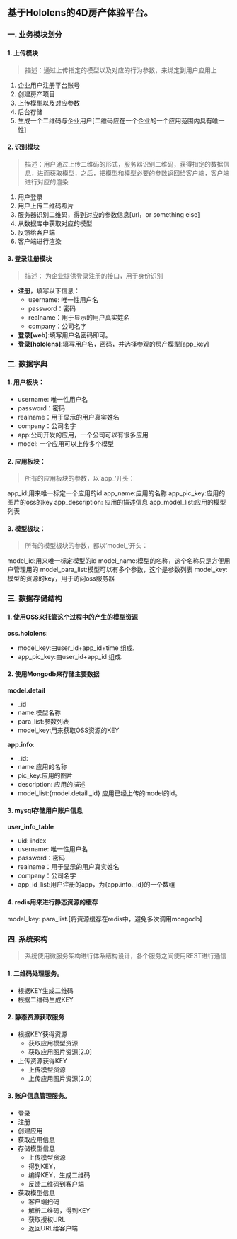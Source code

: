 ## 基于Hololens的4D房产体验平台。
### 一. 业务模块划分
#### 1. 上传模块

> 描述：通过上传指定的模型以及对应的行为参数，来绑定到用户应用上

1. 企业用户注册平台账号
2. 创建房产项目
3. 上传模型以及对应参数
4. 后台存储
5. 生成一个二维码与企业用户[二维码应在一个企业的一个应用范围内具有唯一性]

#### 2. 识别模块
> 描述：用户通过上传二维码的形式，服务器识别二维码，获得指定的数据信息，进而获取模型，之后，把模型和模型必要的参数返回给客户端，客户端进行对应的渲染

1. 用户登录
2. 用户上传二维码照片
3. 服务器识别二维码，得到对应的参数信息[url，or something else]
4. 从数据库中获取对应的模型
5. 反馈给客户端
6. 客户端进行渲染

#### 3. 登录注册模块
> 描述： 为企业提供登录注册的接口，用于身份识别

- **注册**，填写以下信息：
    - username: 唯一性用户名
    - password：密码
    - realname：用于显示的用户真实姓名
    - company：公司名字
- **登录[web]**:填写用户名密码即可。
- **登录[hololens]**:填写用户名，密码，并选择参观的房产模型[app_key]

### 二. 数据字典

#### 1. 用户板块：
- username: 唯一性用户名
- password：密码
- realname：用于显示的用户真实姓名
- company：公司名字
- app:公司开发的应用，一个公司可以有很多应用
- model: 一个应用可以上传多个模型

#### 2. 应用板块：
> 所有的应用板块的参数，以’app_‘开头：

app_id:用来唯一标定一个应用的id
app_name:应用的名称
app_pic_key:应用的图片的oss的key
app_description: 应用的描述信息
app_model_list:应用的模型列表
#### 3. 模型板块：
> 所有的模型板块的参数，都以’model_‘开头：

model_id:用来唯一标定模型的id
model_name:模型的名称，这个名称只是方便用户管理用的
model_para_list:模型可以有多个参数，这个是参数列表
model_key:模型的资源的key，用于访问oss服务器

### 三. 数据存储结构
#### 1. 使用OSS来托管这个过程中的产生的模型资源
**oss.hololens**:
- model_key:由user_id+app_id+time 组成.
- app_pic_key:由user_id+app_id 组成.

#### 2. 使用Mongodb来存储主要数据
**model.detail**
- _id
- name:模型名称
- para_list:参数列表
- model_key:用来获取OSS资源的KEY

**app.info**:
- _id:
- name:应用的名称
- pic_key:应用的图片
- description: 应用的描述
- model_list:{model.detail._id} 应用已经上传的model的id。

#### 3. mysql存储用户账户信息
**user_info_table**
- uid: index
- username: 唯一性用户名
- password：密码
- realname：用于显示的用户真实姓名
- company：公司名字
- app_id_list:用户注册的app，为{app.info._id}的一个数组

#### 4. redis用来进行静态资源的缓存
model_key: para_list.[将资源缓存在redis中，避免多次调用mongodb]

### 四. 系统架构
> 系统使用微服务架构进行体系结构设计，各个服务之间使用REST进行通信

#### 1. 二维码处理服务。
- 根据KEY生成二维码
- 根据二维码生成KEY

#### 2. 静态资源获取服务
- 根据KEY获得资源
    - 获取应用模型资源
    - 获取应用图片资源[2.0]
- 上传资源获得KEY
    - 上传模型资源
    - 上传应用图片资源[2.0]

#### 3. 账户信息管理服务。
- 登录
- 注册
- 创建应用
- 获取应用信息
- 存储模型信息
	- 上传模型资源
	- 得到KEY，
	- 编译KEY，生成二维码
	- 反馈二维码到客户端
- 获取模型信息
	- 客户端扫码
	- 解析二维码，得到KEY
	- 获取授权URL
	- 返回URL给客户端



